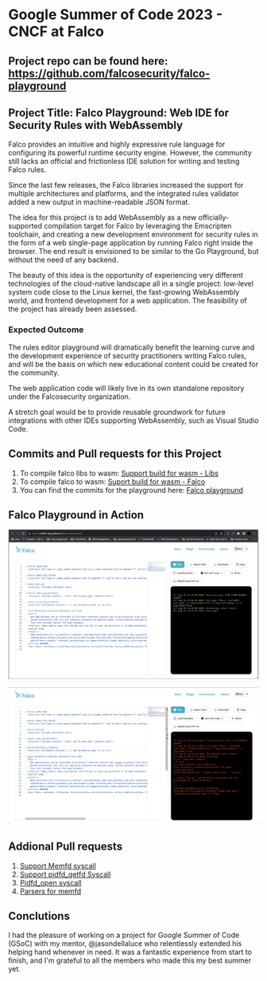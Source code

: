 # Google Summer of Code 2023 - CNCF at Falco

## Project repo can be found here: https://github.com/falcosecurity/falco-playground

## Project Title: Falco Playground: Web IDE for Security Rules with WebAssembly

Falco provides an intuitive and highly expressive rule language for configuring its powerful runtime security engine. However, the community still lacks an official and frictionless IDE solution for writing and testing Falco rules.

Since the last few releases, the Falco libraries increased the support for multiple architectures and platforms, and the integrated rules validator added a new output in machine-readable JSON format.

The idea for this project is to add WebAssembly as a new officially-supported compilation target for Falco by leveraging the Emscripten toolchain, and creating a new development environment for security rules in the form of a web single-page application by running Falco right inside the browser. The end result is envisioned to be similar to the Go Playground, but without the need of any backend.

The beauty of this idea is the opportunity of experiencing very different technologies of the cloud-native landscape all in a single project: low-level system code close to the Linux kernel, the fast-growing WebAssembly world, and frontend development for a web application. The feasibility of the project has already been assessed.

### Expected Outcome

The rules editor playground will dramatically benefit the learning curve and the development experience of security practitioners writing Falco rules, and will be the basis on which new educational content could be created for the community.

The web application code will likely live in its own standalone repository under the Falcosecurity organization.

A stretch goal would be to provide reusable groundwork for future integrations with other IDEs supporting WebAssembly, such as Visual Studio Code.

## Commits and Pull requests for this Project

1. To compile falco libs to wasm: [Support build for wasm - Libs](https://github.com/falcosecurity/libs/pull/1156)
2. To compile falco to wasm: [Suport build for wasm - Falco](https://github.com/falcosecurity/falco/pull/2663)
3. You can find the commits for the playground here: [Falco playground](https://github.com/Rohith-Raju/falco-playground/commits/main?author=Rohith-Raju)

## Falco Playground in Action

![falco playground](./images/nice.png)

![falco playground](./images/error.png)


## Addional Pull requests

1. [Support Memfd syscall](https://github.com/falcosecurity/libs/pull/1127)
2. [Support pidfd_getfd Syscall](https://github.com/falcosecurity/libs/pull/1145)
3. [Pidfd_open syscall](https://github.com/falcosecurity/libs/pull/1187)
4. [Parsers for memfd](https://github.com/falcosecurity/libs/pull/1162)

## Conclutions

I had the pleasure of working on a project for Google Summer of Code (GSoC) with my mentor, @jasondellaluce who relentlessly extended his helping hand whenever in need. It was a fantastic experience from start to finish, and I'm grateful to all the members who made this my best summer yet.
